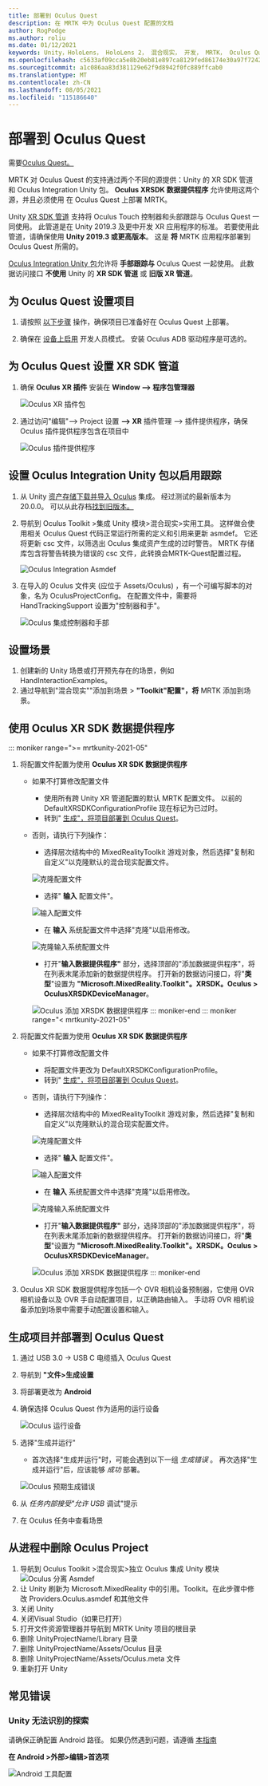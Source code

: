 ```yaml
---
title: 部署到 Oculus Quest
description: 在 MRTK 中为 Oculus Quest 配置的文档
author: RogPodge
ms.author: roliu
ms.date: 01/12/2021
keywords: Unity，HoloLens， HoloLens 2， 混合现实， 开发， MRTK， Oculus Quest
ms.openlocfilehash: c5633af09cca5e8b20eb81e897ca8129fed86174e30a97f7242efde231fb7aa1
ms.sourcegitcommit: a1c086aa83d381129e62f9d8942f0fc889ffcab0
ms.translationtype: MT
ms.contentlocale: zh-CN
ms.lasthandoff: 08/05/2021
ms.locfileid: "115186640"
---
```

# <a name="deploying-to-oculus-quest"></a>部署到 Oculus Quest

需要[Oculus Quest。](https://www.oculus.com/quest/)

MRTK 对 Oculus Quest 的支持通过两个不同的源提供：Unity 的 XR SDK 管道和 Oculus Integration Unity 包。 **Oculus XRSDK 数据提供程序** 允许使用这两个源，并且必须使用 在 Oculus Quest 上部署 MRTK。

Unity [XR SDK 管道](https://docs.unity3d.com/Manual/XR.html) 支持将 Oculus Touch 控制器和头部跟踪与 Oculus Quest 一同使用。
此管道是在 Unity 2019.3 及更中开发 XR 应用程序的标准。 若要使用此管道，请确保使用 **Unity 2019.3 或更高版本**。 这是 **将** MRTK 应用程序部署到 Oculus Quest 所需的。

[Oculus Integration Unity 包](https://assetstore.unity.com/packages/tools/integration/oculus-integration-82022)允许将 **手部跟踪与** Oculus Quest 一起使用。 此数据访问接口 **不使用** Unity 的 **XR SDK 管道** 或 **旧版 XR 管道**。

## <a name="setting-up-project-for-the-oculus-quest"></a>为 Oculus Quest 设置项目

1. 请按照 [以下步骤](https://developer.oculus.com/documentation/unity/book-unity-gsg/) 操作，确保项目已准备好在 Oculus Quest 上部署。

1. 确保在 [设备上启用](https://developer.oculus.com/documentation/native/android/mobile-device-setup/) 开发人员模式。 安装 Oculus ADB 驱动程序是可选的。

## <a name="setting-up-the-xr-sdk-pipeline-for-oculus-quest"></a>为 Oculus Quest 设置 XR SDK 管道

1. 确保 **Oculus XR 插件** 安装在 **Window --> 程序包管理器**

    ![Oculus XR 插件包](../images/cross-platform/oculus-quest/OculusXRPluginPackage.png)

1. 通过访问"编辑"--> Project 设置 **--> XR** 插件管理 --> 插件提供程序，确保 Oculus 插件提供程序包含在项目中

    ![Oculus 插件提供程序](../images/cross-platform/oculus-quest/OculusPluginProvider.png)

## <a name="setting-up-the-oculus-integration-unity-package-to-enable-handtracking"></a>设置 Oculus Integration Unity 包以启用跟踪

1. 从 Unity [资产存储下载并导入 Oculus](https://assetstore.unity.com/packages/tools/integration/oculus-integration-82022) 集成。 经过测试的最新版本为 20.0.0。 可以从此存档[找到旧版本。](https://developer.oculus.com/downloads/package/unity-integration-archive/)

1. 导航到 Oculus Toolkit >集成 Unity 模块>混合现实>实用工具。 这样做会使用相关 Oculus Quest 代码正常运行所需的定义和引用来更新 asmdef。 它还将更新 csc 文件，以筛选出 Oculus 集成资产生成的过时警告。 MRTK 存储库包含将警告转换为错误的 csc 文件，此转换会MRTK-Quest配置过程。

    ![Oculus Integration Asmdef](../images/cross-platform/oculus-quest/OculusIntegrationAsmdef.png)

1. 在导入的 Oculus 文件夹 (应位于 Assets/Oculus) ，有一个可编写脚本的对象，名为 OculusProjectConfig。 在配置文件中，需要将 HandTrackingSupport 设置为"控制器和手"。

    ![Oculus 集成控制器和手部](../images/cross-platform/oculus-quest/OculusIntegrationControllerAndHands.png)

## <a name="setting-up-the-scene"></a>设置场景

1. 创建新的 Unity 场景或打开预先存在的场景，例如 HandInteractionExamples。
1. 通过导航到"混合现实""添加到场景  >  **"Toolkit"配置"，将** MRTK 添加到场景。

## <a name="using-the-oculus-xr-sdk-data-provider"></a>使用 Oculus XR SDK 数据提供程序

::: moniker range=">= mrtkunity-2021-05"

1. 将配置文件配置为使用 **Oculus XR SDK 数据提供程序**
    - 如果不打算修改配置文件
        - 使用所有跨 Unity XR 管道配置的默认 MRTK 配置文件。 以前的 DefaultXRSDKConfigurationProfile 现在标记为已过时。
        - 转到" [生成"，将项目部署到 Oculus Quest](oculus-quest-mrtk.md#build-and-deploy-your-project-to-oculus-quest)。
    - 否则，请执行下列操作：
        - 选择层次结构中的 MixedRealityToolkit 游戏对象，然后选择"复制和自定义"以克隆默认的混合现实配置文件。

        ![克隆配置文件](../images/cross-platform/CloneProfile.png)

        - 选择" **输入** 配置文件"。

        ![输入配置文件](../images/cross-platform/InputConfigurationProfile.png)

        - 在 **输入** 系统配置文件中选择"克隆"以启用修改。

        ![克隆输入系统配置文件](../images/cross-platform/CloneInputSystemProfile.png)

        - 打开"**输入数据提供程序"** 部分，选择顶部的"添加数据提供程序"，将在列表末尾添加新的数据提供程序。  打开新的数据访问接口，将"**类型**"设置为 **"Microsoft.MixedReality.Toolkit"。XRSDK。Oculus > OculusXRSDKDeviceManager**。

        ![Oculus 添加 XRSDK 数据提供程序](../images/cross-platform/oculus-quest/OculusAddDataXRSDKProvider.png)
::: moniker-end
::: moniker range="< mrtkunity-2021-05"

1. 将配置文件配置为使用 **Oculus XR SDK 数据提供程序**
    - 如果不打算修改配置文件
        - 将配置文件更改为 DefaultXRSDKConfigurationProfile。
        - 转到" [生成"，将项目部署到 Oculus Quest](oculus-quest-mrtk.md#build-and-deploy-your-project-to-oculus-quest)。
    - 否则，请执行下列操作：
        - 选择层次结构中的 MixedRealityToolkit 游戏对象，然后选择"复制和自定义"以克隆默认的混合现实配置文件。

        ![克隆配置文件](../images/cross-platform/CloneProfile.png)

        - 选择" **输入** 配置文件"。

        ![输入配置文件](../images/cross-platform/InputConfigurationProfile.png)

        - 在 **输入** 系统配置文件中选择"克隆"以启用修改。

        ![克隆输入系统配置文件](../images/cross-platform/CloneInputSystemProfile.png)

        - 打开"**输入数据提供程序"** 部分，选择顶部的"添加数据提供程序"，将在列表末尾添加新的数据提供程序。  打开新的数据访问接口，将"**类型**"设置为 **"Microsoft.MixedReality.Toolkit"。XRSDK。Oculus > OculusXRSDKDeviceManager**。

        ![Oculus 添加 XRSDK 数据提供程序](../images/cross-platform/oculus-quest/OculusAddDataXRSDKProvider.png)
::: moniker-end

1. Oculus XR SDK 数据提供程序包括一个 OVR 相机设备预制器，它使用 OVR 相机设备以及 OVR 手自动配置项目，以正确路由输入。 手动将 OVR 相机设备添加到场景中需要手动配置设置和输入。

## <a name="build-and-deploy-your-project-to-oculus-quest"></a>生成项目并部署到 Oculus Quest

1. 通过 USB 3.0 -> USB C 电缆插入 Oculus Quest
1. 导航到 **"文件>生成设置**
1. 将部署更改为 **Android**
1. 确保选择 Oculus Quest 作为适用的运行设备

    ![Oculus 运行设备](../images/cross-platform/oculus-quest/OculusRunDevice.png)

1. 选择"生成并运行"
    - 首次选择"生成并运行"时，可能会遇到以下一组 *生成错误* 。 再次选择"生成并运行"后，应该能够 *成功* 部署。

    ![Oculus 预期生成错误](../images/cross-platform/oculus-quest/OculusExpectedBuildErrors.png)

1. 从 _任务内部接受"允许 USB_ 调试"提示
1. 在 Oculus 任务中查看场景

## <a name="removing-oculus-integration-from-the-project"></a>从进程中删除 Oculus Project

1. 导航到 Oculus Toolkit >混合现实>独立 Oculus 集成 Unity 模块 ![ Oculus 分离 Asmdef](../images/cross-platform/oculus-quest/OculusSeparationAsmdef.png)
1. 让 Unity 刷新为 Microsoft.MixedReality 中的引用。Toolkit。在此步骤中修改 Providers.Oculus.asmdef 和其他文件
1. 关闭 Unity
1. 关闭Visual Studio（如果已打开）
1. 打开文件资源管理器并导航到 MRTK Unity 项目的根目录
1. 删除 UnityProjectName/Library 目录
1. 删除 UnityProjectName/Assets/Oculus 目录
1. 删除 UnityProjectName/Assets/Oculus.meta 文件
1. 重新打开 Unity

## <a name="common-errors"></a>常见错误

### <a name="quest-not-recognized-by-unity"></a>Unity 无法识别的探索

请确保正确配置 Android 路径。 如果仍然遇到问题，请遵循 [本指南](https://developer.oculus.com/documentation/unity/book-unity-gsg/#install-android-tools)

**在 Android >外部>编辑>首选项**

![Android 工具配置](../images/cross-platform/oculus-quest/AndroidToolsConfig.png)

